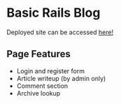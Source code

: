 # Basic Rails Blog
Deployed site can be accessed [here!](https://oliverrailsblog.herokuapp.com/)

## Page Features
- Login and register form
- Article writeup (by admin only)
- Comment section
- Archive lookup 
